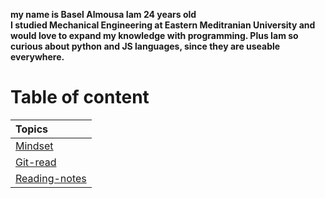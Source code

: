 **my name is Basel Almousa Iam 24 years old**  
**I studied Mechanical Engineering at Eastern Meditranian University and would love to expand my knowledge with programming. Plus Iam so curious about python and JS languages, since they are useable everywhere.** 
# Table of content  
| Topics      |
| :---        |
| [Mindset](https://basel-almousa.github.io/reading-notes/) |
| [Git-read](https://basel-almousa.github.io/reading-notes/Git-read) | 
| [Reading-notes](https://basel-almousa.github.io/reading-notes/Reading-notes) |